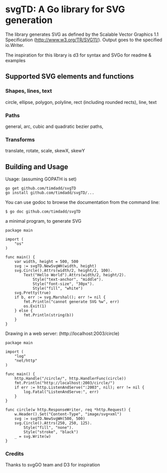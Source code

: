 # svgTD: A Go library for SVG generation #

The library generates SVG as defined by the Scalable Vector Graphics 1.1 Specification (<http://www.w3.org/TR/SVG11/>). 
Output goes to the specified io.Writer.

The inspiration for this library is d3 for syntax and SVGo for readme & examples

## Supported SVG elements and functions ##

### Shapes, lines, text
 circle, ellipse, polygon, polyline, rect (including rounded rects), line, text
 
### Paths
 general, arc, cubic and quadratic bezier paths, 
 
### Transforms ###
 translate, rotate, scale, skewX, skewY

## Building and Usage ##

Usage: (assuming GOPATH is set)

	go get github.com/timdadd/svgTD
	go install github.com/timdadd/svgTD/...
	
	
You can use godoc to browse the documentation from the command line:

	$ go doc github.com/timdadd/svgTD
	

a minimal program, to generate SVG

	package main
	
	import (
		"os"
	)
	
	func main() {
        var width, height = 500, 500
	    svg := svgTD.NewSvgWH(width, height)
	    svg.Circle().Attrs(width/2, height/2, 100).
		    Text("Hello World").Attrs(width/2, height/2).
		        Style("text-anchor", "middle").
		        Style("font-size", "30px").
		        Style("fill", "white")
	    svg.Pretty(true)
	    if b, err := svg.Marshal(); err != nil {
		    fmt.Println("cannot generate SVG %w", err)
		    os.Exit(1)
	    } else {
		    fmt.Println(string(b))
	    }
	}

Drawing in a web server: (http://localhost:2003/circle)

	package main
	
	import (
		"log"
		"net/http"
	)
	
	func main() {
        http.Handle("/circle/", http.HandlerFunc(circle))
	    fmt.Println("http://localhost:2003/circle/")
	    if err := http.ListenAndServe(":2003", nil); err != nil {
		    log.Fatal("ListenAndServe:", err)
	    }
    }

    func circle(w http.ResponseWriter, req *http.Request) {
	    w.Header().Set("Content-Type", "image/svg+xml")
	    svg := svgTD.NewSvgWH(500, 500)
	    svg.Circle().Attrs(250, 250, 125).
		    Style("fill", "none").
		    Style("stroke", "black")
	    _ = svg.Write(w)
    }


### Credits ###

Thanks to svgGO team and D3 for inspiration
